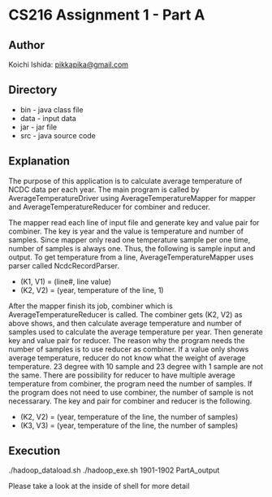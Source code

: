 # CS216 Assignment 1 - Part A

## Author
Koichi Ishida: pikkapika@gmail.com

## Directory
* bin - java class file 
* data - input data
* jar - jar file
* src - java source code

## Explanation
The purpose of this application is to calculate average temperature of NCDC data per each year.
The main program is called by AverageTemperatureDriver using AverageTemperatureMapper for mapper and AverageTemperatureReducer for combiner and reducer.

The mapper read each line of input file and generate key and value pair for combiner. The key is year and the value is temperature and number of samples. Since mapper only read one temperature sample per one time, number of samples is always one. Thus, the following is sample input and output. To get temperature from a line, AverageTemperatureMapper uses parser called NcdcRecordParser. 

* (K1, V1) = (line#, line value)
* (K2, V2) = (year, temperature of the line, 1)

After the mapper finish its job, combiner which is AverageTemperatureReducer is called. The combiner gets (K2, V2) as above shows, and then calculate average temperature and number of samples used to calculate the average temperature per year. Then generate key and value pair for reducer. The reason why the program needs the number of samples is to use reducer as combiner. If a value only shows average temperature, reducer do not know what the weight of average temperature. 23 degree with 10 sample and 23 degree with 1 sample are not the same. There are possibility for reducer to have multiple average temperature from combiner, the program need the number of samples. If the program does not need to use combiner, the number of sample is not necessarary. The key and pair for combiner and reducer is the following.

* (K2, V2) = (year, temperature of the line, the number of samples)
* (K3, V3) = (year, temperature of the line, the number of samples)

## Execution
./hadoop_dataload.sh
./hadoop_exe.sh 1901-1902 PartA_output

Please take a look at the inside of shell for more detail
